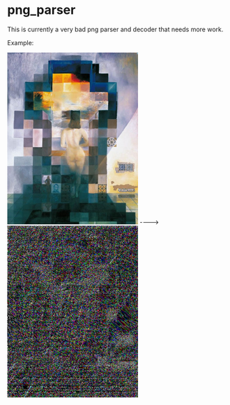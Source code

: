 # png_parser

This is currently a very bad png parser and decoder that needs more work.

Example:

<div inline>
<img src='./sal4.png' alt='image' title='1_image' style='width: 300px'>
  ---->
<img src='./decoded.png' alt='image' title='2_image' style='width: 300px'>
</div>

